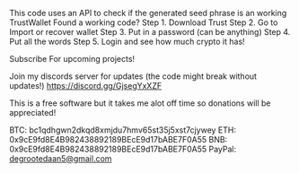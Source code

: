 This code uses an API to check if the generated seed phrase is an working TrustWallet 
Found a working code? 
Step 1. Download Trust
Step 2. Go to Import or recover wallet
Step 3. Put in a password (can be anything)
Step 4. Put all the words 
Step 5. Login and see how much crypto it has!

Subscribe For upcoming projects!

Join my discords server for updates (the code might break without  updates!) https://discord.gg/GjsegYxXZF

This is a free software but it takes me alot off time so donations will be appreciated! 

BTC: bc1qdhgwn2dkqd8xmjdu7hmv65st35j5xst7cjywey
ETH: 0x9cE9fd8E4B982438892189BEcE9d17bABE7F0A55
BNB: 0x9cE9fd8E4B982438892189BEcE9d17bABE7F0A55
PayPal: degrootedaan5@gmail.com
